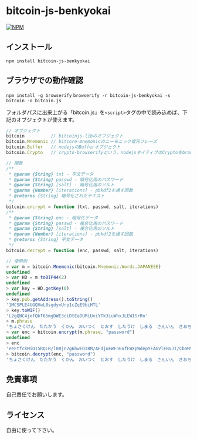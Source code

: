 # bitcoin-js-benkyokai

[![NPM](http://img.shields.io/npm/v/bitcoin-js-benkyokai.svg)](https://www.npmjs.org/package/bitcoin-js-benkyokai)

## インストール

`npm install bitcoin-js-benkyokai`

## ブラウザでの動作確認

`npm install -g browserify`
`browserify -r bitcoin-js-benkyokai -s bitcoin -o bitcoin.js`

フォルダパスに出来上がる「bitcoin.js」を`<script>`タグの中で読み込めば、下記のオブジェクトが使えます。

```javascript
// オブジェクト
bitcoin          // bitcoinjs-libのオブジェクト
bitcoin.Mnemonic // bitcore-mnemonicのニーモニック復元フレーズ
bitcoin.Buffer   // nodejsのBufferオブジェクト
bitcoin.Crypto   // crypto-browserifyという、nodejsネイティブのCryptoをbrowserifyに最適化したもの

// 関数
/**
 * @param {String} txt - 平文データ
 * @param {String} passwd - 暗号化用のパスワード
 * @param {String} [salt] - 暗号化用のソルト
 * @param {Number} [iterations] - pbkdf2を通す回数
 * @returns {String} 暗号化されたテキスト
 */
bitcoin.encrypt = function (txt, passwd, salt, iterations)
/**
 * @param {String} enc - 暗号化データ
 * @param {String} passwd - 複合化用のパスワード
 * @param {String} [salt] - 複合化用のソルト
 * @param {Number} [iterations] - pbkdf2を通す回数
 * @returns {String} 平文データ
 */
bitcoin.decrypt = function (enc, passwd, salt, iterations)

// 使用例
> var m = bitcoin.Mnemonic(bitcoin.Mnemonic.Words.JAPANESE)
undefined
> var HD = m.toBIP44(2)
undefined
> var key = HD.getKey(0)
undefined
> key.pub.getAddress().toString()
'1MCSPLE4UGQVwL8sgdyxUrp1cZqE9biHTL'
> key.toWIF()
'L2gQNC4jefQkT65mgDWE3ciDtEaDUMiUviYTk3iuWhxJLEW1SrRn'
> m.phrase
'ちょさくけん　たたかう　くかん　おいつく　とおす　したうけ　しまる　さんいん　きおち　らくご　さいてき　せんさい'
> var enc = bitcoin.encrypt(m.phrase, "password")
undefined
> enc
'eeFtfckMiOI5RQLR/l00jn7g6hwEDIBM/AEdjuEWFn6ofEWXpWdepYFAGVlEBVJT/CbaM529cmsqAiWbkt4Y7/SJf+xNfI+sFlJiIDbmMRpOFmL7J582r4TTjpDCDjw0IoTx7nwl6+NxFdMSx3XALjmKCuaHA02tRPt2ofcbvHoqdTU9VtlpIGFUf6HmwwfsaBMlDn2T9Oqufoa92i6uQjmIljeYR8eS0oZV'
> bitcoin.decrypt(enc, "password")
'ちょさくけん　たたかう　くかん　おいつく　とおす　したうけ　しまる　さんいん　きおち　らくご　さいてき　せんさい'
```

## 免責事項

自己責任でお願いします。

## ライセンス

自由に使って下さい。
